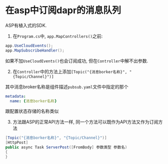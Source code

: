 # 在asp中订阅dapr的消息队列

ASP有植入式的SDK.
1. 在`Program.cs`中, `app.MapControllers()`之前:
```csharp
app.UseCloudEvents();
app.MapSubscribeHandler();
```
如果不加`UseCloudEvents()`也会订阅成功, 但在`Controller`中解不出参数.

2. 在`Controller`中的方法上添加`[Topic("{消息borker名称}", "{Topic/Channel}")]`

其中消息broker名称是组件描述`pubsub.yaml`文件中指定的那个
```yaml
metadata:
  name: {消息borker名称}
```
跟配置状态存储的名称类似

3. 方法跟ASP的正常API方法一样, 同一个方法可以既作为API方法又作为订阅方法
```csharp
[Topic("{消息borker名称}", "{Topic/Channel}")]
[HttpPost]
public async Task ServerPost([FromBody] 参数类型 参数名)
{
}
```